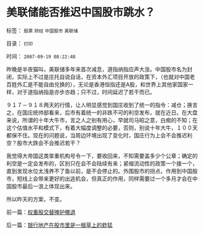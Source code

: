 # 美联储能否推迟中国股市跳水？

标签： `股票` `财经` `中国股市` `美联储` 

目录： `打印`

时间： `2007-09-19 08:22:48`

昨晚是半夜猫叫，美联储多年来首次减息，道指纳指应声大涨。中国股市名为封闭，实际上不过是庄托自说自话，在资本外汇项目开放的政策下，（也就对中国老百姓外汇是不能自由兑换的），无论是香港恒指还是A股，和世界上其他家国家一样，对于道指纳指是亦步亦趋；只不过，时间延迟了若干而已。

９１７－９１８两天的行情，让人明显感觉到国庄收到了统一的指令：减仓；换言之，在国庄统帅部看来，后市有着统一的非跌不可的利空发布，就在近日。在大盘来说，所谓的十年大牛市，言之人之别有用心，早就司马昭之意，白痴的不知；在这个估值水平和模式下，有着大幅度调整的必要，否则，别说十年大牛，１００天都保不住。现在的问题说，当周边环境出现了变化时，国庄行为上会不会推迟利空？股市大跌会不会推迟若干？

我觉得大帝国这类笨重机构号令一下，要收回来，不知需要盖多少个公章；确定的利空是一定会发布的，区别只在会不会陆续有来；紧缩流动性的政策一个接一个，直到发现水位太浅养不了鱼以前，是不会停止的。外围股市的拐点，作用到中国股市，短线上会带来更好的出逃机会，但真正的作用，同样需要过一个多月才会在中国股市最后一浪上体现出来。

所以昨天的方案，不变。



前一篇：[权重股交替掩护撤退](../../../2007/9/18/权重股交替掩护撤退.md)

后一篇：[银行地产在股市里是一根草上的蚱猛](../../../2007/9/19/银行地产在股市里是一根草上的蚱猛.md)